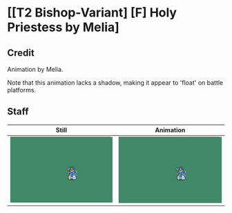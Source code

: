 # [\[T2 Bishop-Variant\] \[F\] Holy Priestess by Melia]

## Credit

Animation by Melia.

Note that this animation lacks a shadow, making it appear to 'float' on battle platforms.

## Staff

| Still | Animation |
| :---: | :-------: |
| ![Staff still](./Staff_000.png) | ![Staff animation](./Staff.gif) |
